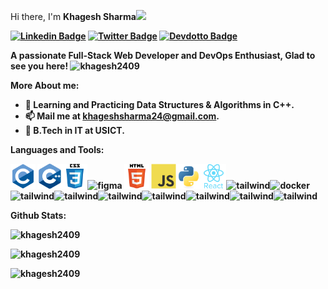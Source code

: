 Hi there, I'm <b>Khagesh Sharma<b><img src="https://media.giphy.com/media/hvRJCLFzcasrR4ia7z/giphy.gif" width="25" /> 

[![Linkedin Badge](https://img.shields.io/badge/-LinkedIn-0e76a8?style=flat-square&logo=Linkedin&logoColor=white)](https://linkedin.com/in/khagesh-sharma-883726250)
[![Twitter Badge](https://img.shields.io/badge/-Twitter-00acee?style=flat-square&logo=Twitter&logoColor=white)](https://twitter.com/_KhageshSharma_)
[![Devdotto Badge](https://img.shields.io/badge/Dev.to-0A0A0A?style=flat-square&logo=Devdotto&logoColor=white)](https://dev.to/khageshsharma)

A passionate Full-Stack Web Developer and DevOps Enthusiast, Glad to see you here! <img src="https://komarev.com/ghpvc/?username=khagesh2409&label=Profile%20views&color=0e75b6&style=flat" alt="khagesh2409" /> 

More About me: 

- 🌱 Learning and Practicing Data Structures & Algorithms in C++.
- 📫 Mail me at khageshsharma24@gmail.com.
- 📖 B.Tech in IT at USICT.

Languages and Tools: 
<p align="left"> <img src="https://raw.githubusercontent.com/devicons/devicon/master/icons/c/c-original.svg" alt="c" width="40" height="40"/> <img src="https://raw.githubusercontent.com/devicons/devicon/master/icons/cplusplus/cplusplus-original.svg" alt="cplusplus" width="40" height="40"/><img src="https://raw.githubusercontent.com/devicons/devicon/master/icons/css3/css3-original-wordmark.svg" alt="css3" width="40" height="40"/><img src="https://www.vectorlogo.zone/logos/figma/figma-icon.svg" alt="figma" width="40" height="40"/> <img src="https://raw.githubusercontent.com/devicons/devicon/master/icons/html5/html5-original-wordmark.svg" alt="html5" width="40" height="40"/> <img src="https://raw.githubusercontent.com/devicons/devicon/master/icons/javascript/javascript-original.svg" alt="javascript" width="40" height="40"/><img src="https://raw.githubusercontent.com/devicons/devicon/master/icons/python/python-original.svg" alt="python" width="40" height="40"/><img src="https://raw.githubusercontent.com/devicons/devicon/master/icons/react/react-original-wordmark.svg" alt="react" width="40" height="40"/><img src="https://www.vectorlogo.zone/logos/tailwindcss/tailwindcss-icon.svg" alt="tailwind" width="40" height="40"/><img src="https://www.vectorlogo.zone/logos/docker/docker-official.svg" alt="docker" width="50" height="40"/><img src="https://www.vectorlogo.zone/logos/kubernetes/kubernetes-icon.svg" alt="tailwind" width="40" height="40"/><img src="https://www.vectorlogo.zone/logos/linux/linux-icon.svg" alt="tailwind" width="40" height="40"/><img src="https://www.vectorlogo.zone/logos/terraformio/terraformio-icon.svg" alt="tailwind" width="40" height="40"/><img src="https://www.vectorlogo.zone/logos/jenkins/jenkins-icon.svg" alt="tailwind" height="40" width="40"/><img src="https://www.vectorlogo.zone/logos/ansible/ansible-icon.svg" alt="tailwind" height="40" width="40"/><img src="https://www.vectorlogo.zone/logos/apache_maven/apache_maven-icon.svg" alt="tailwind" height="40" width="40"/><img src="https://www.vectorlogo.zone/logos/amazon_aws/amazon_aws-ar21.svg" alt="tailwind"/> </p>

Github Stats:
<p>&nbsp;<img align="left" src="https://github-readme-stats.vercel.app/api?username=khagesh2409&show_icons=true&locale=en&theme=tokyonight" alt="khagesh2409"/></p>
<p><img align="" src="https://github-readme-stats.vercel.app/api/top-langs?username=khagesh2409&show_icons=true&locale=en&layout=compact&theme=tokyonight" alt="khagesh2409" /></p>
<p><img align="left" src="https://github-readme-streak-stats.herokuapp.com/?user=khagesh2409&theme=tokyonight" alt="khagesh2409" /></p>

